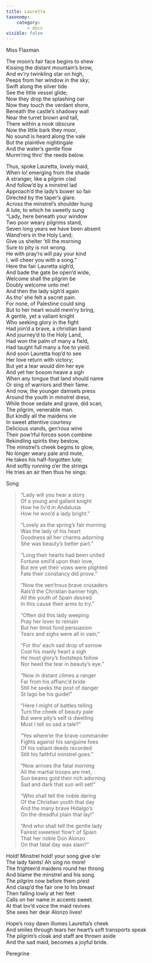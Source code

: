 ```yaml
---
title: Lauretta
taxonomy:
    category:
        - docs
visible: false
---
```


<div class="author">Miss Flaxman</div>

The moon’s fair face begins to shew  
Kissing the distant mountain’s brow,  
And ev’ry twinkling star on high,  
Peeps from her window in the sky;  
Swift along the silver tide  
See the little vessel glide;  
Now they drop the splashing oar  
Now they touch the verdant shore,  
Beneath the castle’s shadowy wall  
Near the turret brown and tall,  
There within a nook obscure  
Now the little bark they moor,  
No sound is heard along the vale  
But the plaintive nightingale  
And the water’s gentle flow  
Murm’ring thro’ the reeds below.  
  
Thus, spoke Lauretta, lovely maid,  
When lo! emerging from the shade  
A stranger, like a pilgrim clad  
And follow’d by a minstrel lad  
Approach’d the lady’s bower so fair  
Directed by the taper’s glare.  
Across the minstrel’s shoulder hung  
A lute, to which he sweetly sung  
“Lady, here beneath your window  
Two poor weary pilgrims stand,  
Seven long years we have been absent  
Wand’rers in the Holy Land;  
Give us shelter ’till the morning  
Sure to pity is not wrong.  
He with pray’rs will pay your kind  
I, will cheer you with a song.”  
Here the fair Lauretta sigh’d,  
And bade the gate be open’d wide,  
Welcome shall the pilgrim be  
Doubly welcome unto me!  
And then the lady sigh’d again  
As tho’ she felt a secret pain.  
For none, of Palestine could sing  
But to her heart would mem’ry bring,  
A gentle, yet a valiant knight  
Who seeking glory in the fight  
Had join’d a brave, a christian band  
And journey’d to the Holy Land,  
Had won the palm of many a field,  
Had taught full many a foe to yield.  
And soon Lauretta hop’d to see  
Her love return with victory;  
But yet a tear would dim her eye  
And yet her bosom heave a sigh  
When any tongue that land should name  
Or sing of warriors and their fame.  
And now, the younger damsels press  
Around the youth in minstrel dress,  
While those sedate and grave, did scan,  
The pilgrim, venerable man.  
But kindly all the maidens vie  
In sweet attentive courtesy  
Delicious viands, gen’rous wine  
Their pow’rful forces soon combine  
Rekindling spirits they bestow,  
The minstrel’s cheek begins to glow,  
No longer weary pale and mute,  
He takes his half-forgotten lute;  
And softly running o’er the strings  
He tries an air then thus he sings:  
  
<span class="title">Song  </span>
  
> “Lady will you hear a story  
> Of a young and gallant knight  
> How he liv’d in Andalusia  
> How he woo’d a lady bright.”  
>   
> “Lovely as the spring’s fair morning  
> Was the lady of his heart  
> Goodness all her charms adorning  
> She was beauty’s better part.”  
>   
> “Long their hearts had been united  
> Fortune smil’d upon their love,  
> But ere yet their vows were plighted  
> Fate their constancy did prove.”  
> 
> “Now the ven’trous brave crusaders  
> Rais’d the Christian banner high,  
> All the youth of Spain desired  
> In this cause their arms to try.”  
>   
> “Often did this lady weeping  
> Pray her lover to remain  
> But her timid fond persuasion  
> Tears and sighs were all in vain;”  
>   
> “For tho’ each sad drop of sorrow  
> Cost his manly heart a sigh  
> He must glory’s footsteps follow  
> Nor heed the tear in beauty’s eye.”  
>   
> “Now in distant climes a ranger  
> Far from his affianc’d bride  
> Still he seeks the post of danger  
> St Iago be his guide!”  
>   
> “Here I might of battles telling  
> Turn the cheek of beauty pale  
> But were pity’s self is dwelling  
> Must I tell so sad a tale?”  
>   
> “Yes where’er the brave commander  
> Fights against his sanguine foes  
> Of his valiant deeds recorded  
> Still his faithful minstrel goes.”  
>   
> “Now arrives the fatal morning  
> All the martial troops are met,  
> Sun beams gold their rich adorning  
> Sad and dark that sun will set!”  
>   
> “Who shall tell the noble daring  
> Of the Christian youth that day  
> And the many brave Hidalgo’s  
> On the dreadful plain that lay!”  
>   
> “And who shall tell the gentle lady  
> Fairest sweetest flow’r of Spain  
> That her noble Don Alonzo  
> On that fatal day was slain?”  
  
Hold! Minstrel hold! your song give o’er  
The lady faints! Ah sing no more!  
The frighten’d maidens round her throng  
And blame the minstrel and his song.  
The pilgrim now before them prest  
And clasp’d the fair one to his breast  
Then falling lowly at her feet  
Calls on her name in accents sweet.  
At that lov’d voice the maid revives  
She sees her dear Alonzo lives!  
  
Hope’s rosy dawn illumes Lauretta’s cheek  
And smiles through tears her heart’s soft transports speak  
The pilgrim’s cloak and staff are thrown aside  
And the sad maid, becomes a joyful bride.  
  
Peregrine